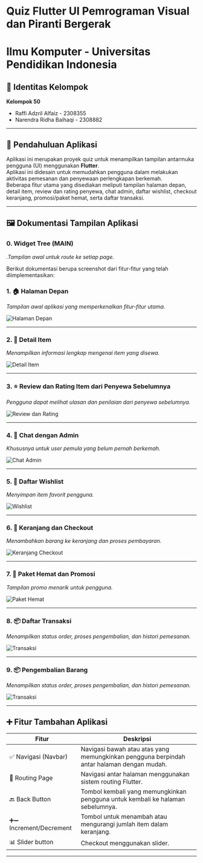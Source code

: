 #  Quiz Flutter UI Pemrograman Visual dan Piranti Bergerak
#  Ilmu Komputer - Universitas Pendidikan Indonesia

## 👥 Identitas Kelompok  
**Kelompok 50**  
- Raffi Adzril Alfaiz - 2308355
- Narendra Ridha Baihaqi - 2308882

---

## 📌 Pendahuluan Aplikasi  
Aplikasi ini merupakan proyek quiz untuk menampilkan tampilan antarmuka pengguna (UI) menggunakan **Flutter**.  
Aplikasi ini didesain untuk memudahkan pengguna dalam melakukan aktivitas pemesanan dan penyewaan perlengkapan berkemah.  
Beberapa fitur utama yang disediakan meliputi tampilan halaman depan, detail item, review dan rating penyewa, chat admin, daftar wishlist, checkout keranjang, promosi/paket hemat, serta daftar transaksi.

---

## 🖼️ Dokumentasi Tampilan Aplikasi

### 0. Widget Tree (MAIN)
_.Tampilan awal untuk route ke setiap page._

Berikut dokumentasi berupa screenshot dari fitur-fitur yang telah diimplementasikan:

### 1. 🏠 **Halaman Depan**  
_Tampilan awal aplikasi yang memperkenalkan fitur-fitur utama._

![Halaman Depan](dokum/halaman_depan.png)

---

### 2. 📄 **Detail Item**  
_Menampilkan informasi lengkap mengenai item yang disewa._

![Detail Item](dokum/rincian_item_page.png)

---

### 3. ⭐ **Review dan Rating Item dari Penyewa Sebelumnya**  
_Pengguna dapat melihat ulasan dan penilaian dari penyewa sebelumnya._

![Review dan Rating](dokum/review_comment_page.png)

---

### 4. 💬 **Chat dengan Admin**  
_Khususnya untuk user pemula yang belum pernah berkemah._

![Chat Admin](dokum/chat_page.png)

---

### 5. 💖 **Daftar Wishlist**  
_Menyimpan item favorit pengguna._

![Wishlist](dokum/wishlist_page.png)

---

### 6. 🛒 **Keranjang dan Checkout**  
_Menambahkan barang ke keranjang dan proses pembayaran._

![Keranjang Checkout](dokum/keranjang_checkout_page.png)

---

### 7. 🎁 **Paket Hemat dan Promosi**  
_Tampilan promo menarik untuk pengguna._

![Paket Hemat](dokum/promo_page.png)

---

### 8. 📦 **Daftar Transaksi**  
_Menampilkan status order, proses pengembalian, dan histori pemesanan._

![Transaksi](dokum/monitor_pesanan_page.png)

---

### 9. 📦 **Pengembalian Barang**  
_Menampilkan status order, proses pengembalian, dan histori pemesanan._

![Transaksi](dokum/pengembalian_page.png)

---

## ➕ Fitur Tambahan Aplikasi

| Fitur                         | Deskripsi                                                                 |
|------------------------------|--------------------------------------------------------------------------|
| ✅ Navigasi (Navbar)         | Navigasi bawah atau atas yang memungkinkan pengguna berpindah antar halaman dengan mudah. |
| 🔀 Routing Page              | Navigasi antar halaman menggunakan sistem routing Flutter.              |
| 🔙 Back Button               | Tombol kembali yang memungkinkan pengguna untuk kembali ke halaman sebelumnya. |
| ➕➖ Increment/Decrement      | Tombol untuk menambah atau mengurangi jumlah item dalam keranjang.       |
| 📊 Slider button              | Checkout menggunakan slider.       |

---

